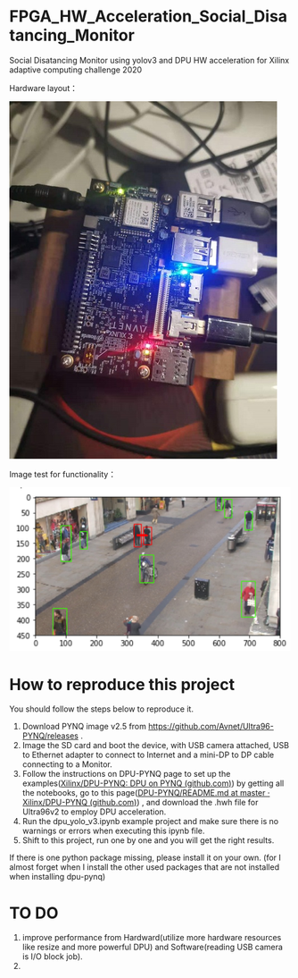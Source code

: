 # FPGA_HW_Acceleration_Social_Disatancing_Monitor
 Social Disatancing Monitor using yolov3 and DPU HW acceleration for Xilinx adaptive computing challenge 2020

Hardware layout：

![layout](img\layout.jpg)

Image test for functionality：

![image-20201129111317248](img\image-20201129111317248.png)

# How to reproduce this project

You should follow the steps below to reproduce it.

1. Download PYNQ image v2.5 from https://github.com/Avnet/Ultra96-PYNQ/releases .
2. Image the SD card and boot the device, with USB camera attached, USB to Ethernet adapter to connect to Internet and a mini-DP to DP cable connecting to a Monitor.
3. Follow the instructions on DPU-PYNQ page to set up the examples([Xilinx/DPU-PYNQ: DPU on PYNQ (github.com)](https://github.com/Xilinx/DPU-PYNQ)) by getting all the notebooks, go to this page([DPU-PYNQ/README.md at master · Xilinx/DPU-PYNQ (github.com)](https://github.com/Xilinx/DPU-PYNQ/blob/master/host/README.md)) , and download the .hwh file for Ultra96v2 to employ DPU acceleration.
4. Run the dpu_yolo_v3.ipynb example project and make sure there is no warnings or errors when executing this ipynb file.
5. Shift to this project, run one by one and you will get the right results. 

If there is one python package missing, please install it on your own. (for I almost forget when I install the other used packages that are not installed when installing dpu-pynq)

# TO DO

1. improve performance from Hardward(utilize more hardware resources like resize and more powerful DPU) and Software(reading USB camera is I/O block job).
2. 
